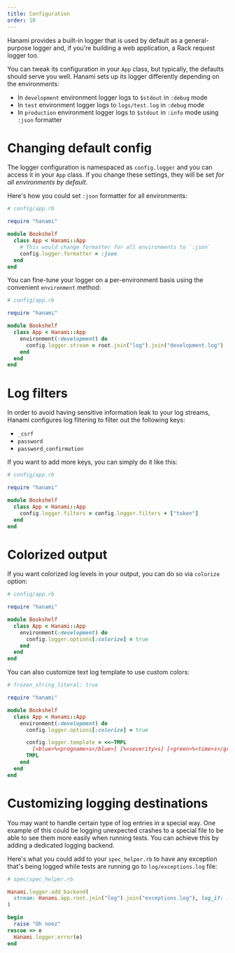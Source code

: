 ```yaml
---
title: Configuration
order: 10
---
```


Hanami provides a built-in logger that is used by default as a general-purpose logger and, if you're building a web application, a Rack request logger too.

You can tweak its configuration in your `App` class, but typically, the defaults should serve you well. Hanami sets up its logger differently depending on the environments:

- In `development` environment logger logs to `$stdout` in `:debug` mode
- In `test` environment logger logs to `logs/test.log` in `:debug` mode
- In `production` environment logger logs to `$stdout` in `:info` mode using `:json` formatter

# Changing default config

The logger configuration is namespaced as `config.logger` and you can access it in your `App` class. If you change these settings, they will be set *for all environments by default*.

Here's how you could set `:json` formatter for all environments:

```ruby
# config/app.rb

require "hanami"

module Bookshelf
  class App < Hanami::App
    # This would change formatter for all environments to `:json`
    config.logger.formatter = :json
  end
end
```

You can fine-tune your logger on a per-environment basis using the convenient `environment` method:

```ruby
# config/app.rb

require "hanami"

module Bookshelf
  class App < Hanami::App
    environment(:development) do
      config.logger.stream = root.join("log").join("development.log")
    end
  end
end
```

# Log filters

In order to avoid having sensitive information leak to your log streams, Hanami configures log filtering to filter out the following keys:

- `_csrf`
- `password`
- `password_confirmation`

If you want to add more keys, you can simply do it like this:

```ruby
# config/app.rb

require "hanami"

module Bookshelf
  class App < Hanami::App
    config.logger.filters = config.logger.filters + ["token"]
  end
end
```

# Colorized output

If you want colorized log levels in your output, you can do so via `colorize` option:

```ruby
# config/app.rb

require "hanami"

module Bookshelf
  class App < Hanami::App
    environment(:development) do
      config.logger.options[:colorize] = true
    end
  end
end
```

You can also customize text log template to use custom colors:

```ruby
# frozen_string_literal: true

require "hanami"

module Bookshelf
  class App < Hanami::App
    environment(:development) do
      config.logger.options[:colorize] = true

      config.logger.template = <<~TMPL
        [<blue>%<progname>s</blue>] [%<severity>s] [<green>%<time>s</green>] %<message>s %<payload>s
      TMPL
    end
  end
end
```

# Customizing logging destinations

You may want to handle certain type of log entries in a special way. One example of this could be logging unexpected crashes to a special file to be able to see them more easily when running tests. You can achieve this by adding a dedicated logging backend.

Here's what you could add to your `spec_helper.rb` to have any exception that's being logged while tests are running go to `log/exceptions.log` file:

```ruby
# spec/spec_helper.rb

Hanami.logger.add_backend(
  stream: Hanami.app.root.join("log").join("exceptions.log"), log_if: :exception?
)

begin
  raise "Oh noez"
rescue => e
  Hanami.logger.error(e)
end
```